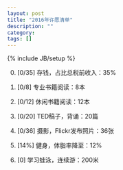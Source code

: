 ```yaml
---
layout: post
title: "2016年许愿清单"
description: ""
category: 
tags: []
---
```

{% include JB/setup %}

0. [0/35] 存钱，占比总税前收入：35%

1. [0/8] 专业书籍阅读：8本

2. [0/12] 休闲书籍阅读：12本

4. [0/20] TED稿子，背诵：20篇

5. [0/36] 摄影，Flickr发布照片：36张

3. [14%] 健身，体脂率降至：12%

6. [0] 学习蛙泳，连续游：200米

